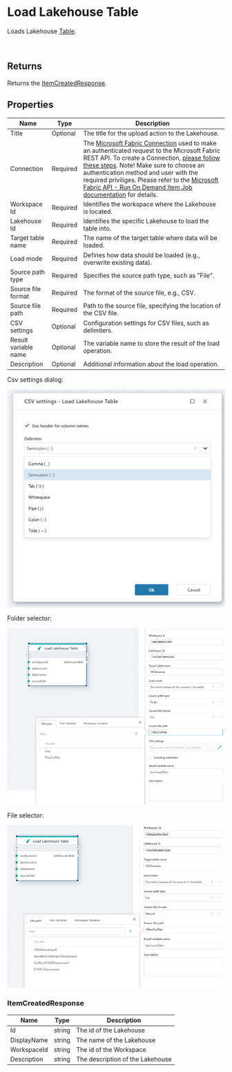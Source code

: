 # Load Lakehouse Table


Loads Lakehouse [Table](https://learn.microsoft.com/en-us/fabric/data-engineering/load-to-tables).


<br/>

## Returns

Returns the [ItemCreatedResponse](#itemcreatedresponse).


## Properties

| Name                 | Type       | Description                                                       |
|----------------------|------------|-------------------------------------------------------------------|
| Title                | Optional   | The title for the upload action to the Lakehouse.                 |
| Connection           | Required   | The [Microsoft Fabric Connection](./microsoft-fabric-connection.md) used to make an authenticated request to the Microsoft Fabric REST API. To create a Connection, [please follow these steps](./microsoft-fabric-connection.md). Note! Make sure to choose an authentication method and user with the required priviliges. Please refer to the [Microsoft Fabric API - Run On Demand Item Job documentation](https://learn.microsoft.com/en-us/rest/api/fabric/core/job-scheduler/run-on-demand-item-job) for details.                        |
| Workspace Id         | Required   | Identifies the workspace where the Lakehouse is located.          |
| Lakehouse Id         | Required   | Identifies the specific Lakehouse to load the table into.         |
| Target table name    | Required   | The name of the target table where data will be loaded.           |
| Load mode            | Required   | Defines how data should be loaded (e.g., overwrite existing data).|
| Source path type     | Required   | Specifies the source path type, such as "File".                   |
| Source file format   | Required   | The format of the source file, e.g., CSV.                         |
| Source file path     | Required   | Path to the source file, specifying the location of the CSV file. |
| CSV settings         | Optional   | Configuration settings for CSV files, such as delimiters.         |
| Result variable name | Optional   | The variable name to store the result of the load operation.      |
| Description          | Optional   | Additional information about the load operation.                  |


Csv settings dialog:

![img](../../../../images/flow/csv_dial.png)

Folder selector:

![img](../../../../images/flow/folder_dial.png)

File selector:

![img](../../../../images/flow/file_dial.png)


### ItemCreatedResponse

| Name               | Type            | Description                |
|--------------------|-----------------|----------------------------|
| Id                 | string          | The id of the Lakehouse    |
| DisplayName        | string          | The name of the Lakehouse  |
| WorkspaceId        | string          | The id of the Workspace    |
| Description        | string          | The description of the Lakehouse   |